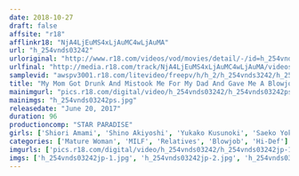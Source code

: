 ```yaml
---
date: 2018-10-27
draft: false
affsite: "r18"
afflinkr18: "NjA4LjEuMS4xLjAuMC4wLjAuMA"
url: "h_254vnds03242"
urloriginal: "http://www.r18.com/videos/vod/movies/detail/-/id=h_254vnds03242"
urlfinal: "http://media.r18.com/track/NjA4LjEuMS4xLjAuMC4wLjAuMA/videos/vod/movies/detail/-/id=h_254vnds03242"
samplevid: "awspv3001.r18.com/litevideo/freepv/h/h_2/h_254vnds3242/h_254vnds3242_dmb_w.mp4"
title: "My Mom Got Drunk And Mistook Me For My Dad And Gave Me A Blowjob"
mainimgurl: "pics.r18.com/digital/video/h_254vnds03242/h_254vnds03242ps.jpg"
mainimgs: "h_254vnds03242ps.jpg"
releasedate: "June 20, 2017"
duration: 96
productioncomp: "STAR PARADISE"
girls: ['Shiori Amami', 'Shino Akiyoshi', 'Yukako Kusunoki', 'Saeko Yokoyama', 'Reiko Nagayama', 'Shoko Furukawa']
categories: ['Mature Woman', 'MILF', 'Relatives', 'Blowjob', 'Hi-Def']
imgurls: ['pics.r18.com/digital/video/h_254vnds03242/h_254vnds03242jp-1.jpg', 'pics.r18.com/digital/video/h_254vnds03242/h_254vnds03242jp-2.jpg', 'pics.r18.com/digital/video/h_254vnds03242/h_254vnds03242jp-3.jpg', 'pics.r18.com/digital/video/h_254vnds03242/h_254vnds03242jp-4.jpg', 'pics.r18.com/digital/video/h_254vnds03242/h_254vnds03242jp-5.jpg', 'pics.r18.com/digital/video/h_254vnds03242/h_254vnds03242jp-6.jpg', 'pics.r18.com/digital/video/h_254vnds03242/h_254vnds03242jp-7.jpg', 'pics.r18.com/digital/video/h_254vnds03242/h_254vnds03242jp-8.jpg', 'pics.r18.com/digital/video/h_254vnds03242/h_254vnds03242jp-9.jpg', 'pics.r18.com/digital/video/h_254vnds03242/h_254vnds03242jp-10.jpg', 'pics.r18.com/digital/video/h_254vnds03242/h_254vnds03242jp-11.jpg', 'pics.r18.com/digital/video/h_254vnds03242/h_254vnds03242jp-12.jpg', 'pics.r18.com/digital/video/h_254vnds03242/h_254vnds03242jp-13.jpg', 'pics.r18.com/digital/video/h_254vnds03242/h_254vnds03242jp-14.jpg', 'pics.r18.com/digital/video/h_254vnds03242/h_254vnds03242jp-15.jpg', 'pics.r18.com/digital/video/h_254vnds03242/h_254vnds03242jp-16.jpg', 'pics.r18.com/digital/video/h_254vnds03242/h_254vnds03242jp-17.jpg', 'pics.r18.com/digital/video/h_254vnds03242/h_254vnds03242jp-18.jpg', 'pics.r18.com/digital/video/h_254vnds03242/h_254vnds03242jp-19.jpg', 'pics.r18.com/digital/video/h_254vnds03242/h_254vnds03242jp-20.jpg']
imgs: ['h_254vnds03242jp-1.jpg', 'h_254vnds03242jp-2.jpg', 'h_254vnds03242jp-3.jpg', 'h_254vnds03242jp-4.jpg', 'h_254vnds03242jp-5.jpg', 'h_254vnds03242jp-6.jpg', 'h_254vnds03242jp-7.jpg', 'h_254vnds03242jp-8.jpg', 'h_254vnds03242jp-9.jpg', 'h_254vnds03242jp-10.jpg', 'h_254vnds03242jp-11.jpg', 'h_254vnds03242jp-12.jpg', 'h_254vnds03242jp-13.jpg', 'h_254vnds03242jp-14.jpg', 'h_254vnds03242jp-15.jpg', 'h_254vnds03242jp-16.jpg', 'h_254vnds03242jp-17.jpg', 'h_254vnds03242jp-18.jpg', 'h_254vnds03242jp-19.jpg', 'h_254vnds03242jp-20.jpg']
---
```


